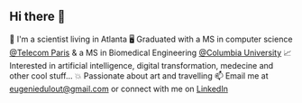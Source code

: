 ## Hi there 👋

🥐 I'm a scientist living in Atlanta
🖥️ Graduated with a MS in computer science [@Telecom Paris](https://www.telecom-paris.fr/en/home) & a MS in Biomedical Engineering [@Columbia University](https://www.bme.columbia.edu/master-science-program)
📈 Interested in artificial intelligence, digital transformation, medecine and other cool stuff...
💥 Passionate about art and travelling
📫 Email me at eugeniedulout@gmail.com or connect with me on [LinkedIn](https://www.linkedin.com/in/eugeniedulout/)
